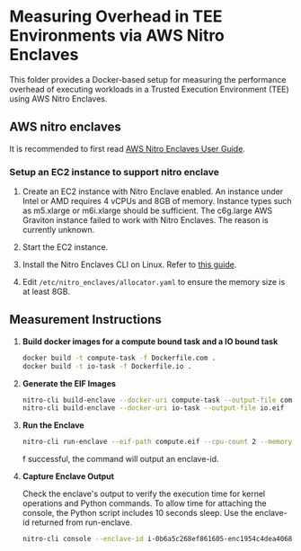 # Measuring Overhead in TEE Environments via AWS Nitro Enclaves

This folder provides a Docker-based setup for measuring the performance overhead of executing workloads
in a Trusted Execution Environment (TEE) using AWS Nitro Enclaves.

## AWS nitro enclaves

It is recommended to first read [AWS Nitro Enclaves User Guide](https://docs.aws.amazon.com/enclaves/latest/user/nitro-enclave.html).  

### Setup an EC2 instance to support nitro enclave

1. Create an EC2 instance with Nitro Enclave enabled. An instance under Intel or AMD requires 4 vCPUs and 8GB of memory.
   Instance types such as m5.xlarge or m6i.xlarge should be sufficient. 
   The c6g.large AWS Graviton instance failed to work with Nitro Enclaves. The reason is currently unknown.

2. Start the EC2 instance.

3. Install the Nitro Enclaves CLI on Linux. Refer to [this guide](https://docs.aws.amazon.com/enclaves/latest/user/nitro-enclave-cli-install.html).

4. Edit `/etc/nitro_enclaves/allocator.yaml` to ensure the memory size is at least 8GB.

## Measurement Instructions
1. **Build docker images for a compute bound task and a IO bound task**
   ```sh
   docker build -t compute-task -f Dockerfile.com .
   docker build -t io-task -f Dockerfile.io .
   ```

2. **Generate the EIF Images**
   ```sh
   nitro-cli build-enclave --docker-uri compute-task --output-file compute.eif
   nitro-cli build-enclave --docker-uri io-task --output-file io.eif 
   ```

3. **Run the Enclave**
   ```sh
   nitro-cli run-enclave --eif-path compute.eif --cpu-count 2 --memory 8192 --debug-mode
   ```
   f successful, the command will output an enclave-id.

4. **Capture Enclave Output**
   
   Check the enclave's output to verify the execution time for kernel operations and Python commands.
   To allow time for attaching the console, the Python script includes 10 seconds sleep.
   Use the enclave-id returned from run-enclave.
   ```sh
   nitro-cli console --enclave-id i-0b6a5c268ef861605-enc1954c4dea4068f5
   ```
    


